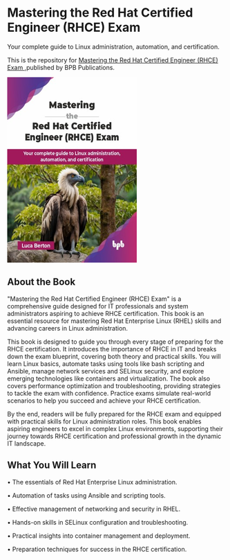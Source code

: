 # Mastering the Red Hat Certified Engineer (RHCE) Exam

Your complete guide to Linux administration, automation, and certification.

This is the repository for [Mastering the Red Hat Certified Engineer (RHCE) Exam
](https://bpbonline.com/products/mastering-the-red-hat-certified-engineer-rhce-exam?variant=44305789976776),published by BPB Publications.

<img src="9789365896800.jpg">

## About the Book
"Mastering the Red Hat Certified Engineer (RHCE) Exam" is a comprehensive guide designed for IT professionals and system administrators aspiring to achieve RHCE certification. This book is an essential resource for mastering Red Hat Enterprise Linux (RHEL) skills and advancing careers in Linux administration.

This book is designed to guide you through every stage of preparing for the RHCE certification. It introduces the importance of RHCE in IT and breaks down the exam blueprint, covering both theory and practical skills. You will learn Linux basics, automate tasks using tools like bash scripting and Ansible, manage network services and SELinux security, and explore emerging technologies like containers and virtualization. The book also covers performance optimization and troubleshooting, providing strategies to tackle the exam with confidence. Practice exams simulate real-world scenarios to help you succeed and achieve your RHCE certification.

By the end, readers will be fully prepared for the RHCE exam and equipped with practical skills for Linux administration roles. This book enables aspiring engineers to excel in complex Linux environments, supporting their journey towards RHCE certification and professional growth in the dynamic IT landscape.

## What You Will Learn
• The essentials of Red Hat Enterprise Linux administration.

• Automation of tasks using Ansible and scripting tools.

• Effective management of networking and security in RHEL.

• Hands-on skills in SELinux configuration and troubleshooting.

• Practical insights into container management and deployment.

• Preparation techniques for success in the RHCE certification.
